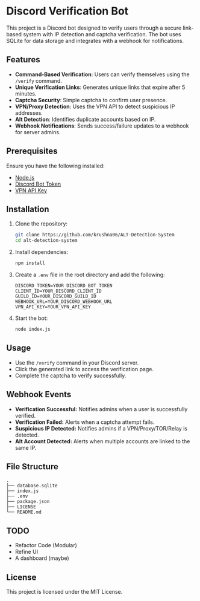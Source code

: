 # Discord Verification Bot

This project is a Discord bot designed to verify users through a secure link-based system with IP detection and captcha verification. The bot uses SQLite for data storage and integrates with a webhook for notifications.

## Features
- **Command-Based Verification**: Users can verify themselves using the `/verify` command.
- **Unique Verification Links**: Generates unique links that expire after 5 minutes.
- **Captcha Security**: Simple captcha to confirm user presence.
- **VPN/Proxy Detection**: Uses the VPN API to detect suspicious IP addresses.
- **Alt Detection**: Identifies duplicate accounts based on IP.
- **Webhook Notifications**: Sends success/failure updates to a webhook for server admins.

## Prerequisites
Ensure you have the following installed:
- [Node.js](https://nodejs.org/)
- [Discord Bot Token](https://discord.com/developers/applications)
- [VPN API Key](https://vpnapi.io/)

## Installation
1. Clone the repository:
   ```bash
   git clone https://github.com/krushna06/ALT-Detection-System
   cd alt-detection-system
   ```

2. Install dependencies:
   ```bash
   npm install
   ```

3. Create a `.env` file in the root directory and add the following:
   ```env
   DISCORD_TOKEN=YOUR_DISCORD_BOT_TOKEN
   CLIENT_ID=YOUR_DISCORD_CLIENT_ID
   GUILD_ID=YOUR_DISCORD_GUILD_ID
   WEBHOOK_URL=YOUR_DISCORD_WEBHOOK_URL
   VPN_API_KEY=YOUR_VPN_API_KEY
   ```

4. Start the bot:
   ```bash
   node index.js
   ```

## Usage
- Use the `/verify` command in your Discord server.
- Click the generated link to access the verification page.
- Complete the captcha to verify successfully.

## Webhook Events
- **Verification Successful:** Notifies admins when a user is successfully verified.
- **Verification Failed:** Alerts when a captcha attempt fails.
- **Suspicious IP Detected:** Notifies admins if a VPN/Proxy/TOR/Relay is detected.
- **Alt Account Detected:** Alerts when multiple accounts are linked to the same IP.

## File Structure
```
.
├── database.sqlite
├── index.js
├── .env
├── package.json
├── LICENSE
└── README.md
```

## TODO
- Refactor Code (Modular)
- Refine UI
- A dashboard (maybe)

## License
This project is licensed under the MIT License.